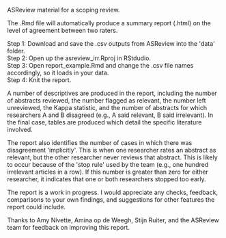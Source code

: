 ASReview material for a scoping review.

The .Rmd file will automatically produce a summary report (.html) on the level of agreement between two raters.

Step 1: Download and save the .csv outputs from ASReview into the 'data' folder.  
Step 2: Open up the asreview_irr.Rproj in RStdudio.  
Step 3: Open report_example.Rmd and change the .csv file names accordingly, so it loads in your data.  
Step 4: Knit the report.  

A number of descriptives are produced in the report, including the number of abstracts reviewed, the number flagged as relevant, the number left unreviewed, the Kappa statistic, and the number of abstracts for which researchers A and B disagreed (e.g., A said relevant, B said irrelevant). In the final case, tables are produced which detail the specific literature involved.

The report also identifies the number of cases in which there was disagreement 'implicitly'. This is when one researcher rates an abstract as relevant, but the other researcher never reviews that abstract. This is likely to occur because of the 'stop rule' used by the team (e.g., one hundred irrelevant articles in a row). If this number is greater than zero for either researcher, it indicates that one or both researchers stopped too early.

The report is a work in progress. I would appreciate any checks, feedback, comparisons to your own findings, and suggestions for other features the report could include.

Thanks to Amy Nivette, Amina op de Weegh, Stijn Ruiter, and the ASReview team for feedback on improving this report.
